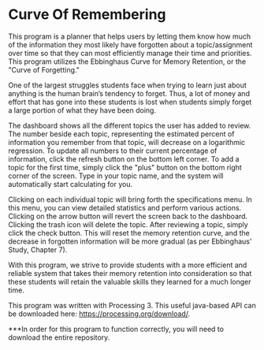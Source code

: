 # Curve Of Remembering
This program is a planner that helps users by letting them know how much of the information they most likely have forgotten about a topic/assignment over time so that they can most efficiently manage their time and priorities. This program utilizes the Ebbinghaus Curve for Memory Retention, or the "Curve of Forgetting."

One of the largest struggles students face when trying to learn just about anything is the human brain’s tendency to forget. Thus, a lot of money and effort that has gone into these students is lost when students simply forget a large portion of what they have been doing.

The dashboard shows all the different topics the user has added to review. The number beside each topic, representing the estimated percent of information you remember from that topic, will decrease on a logarithmic regression. To update all numbers to their current percentage of information, click the refresh button on the bottom left corner. To add a topic for the first time, simply click the "plus" button on the bottom right corner of the screen. Type in your topic name, and the system will automatically start calculating for you. 

Clicking on each individual topic will bring forth the specifications menu. In this menu, you can view detailed statistics and perform various actions. Clicking on the arrow button will revert the screen back to the dashboard. Clicking the trash icon will delete the topic. After reviewing a topic, simply click the check button. This will reset the memory retention curve, and the decrease in forgotten information will be more gradual (as per Ebbinghaus' Study, Chapter 7).  

With this program, we strive to provide students with a more efficient and reliable system that takes their memory retention into consideration so that these students will retain the valuable skills they learned for a much longer time.

This program was written with Processing 3. This useful java-based API can be downloaded here: https://processing.org/download/.

***In order for this program to function correctly, you will need to download the entire repository. 
